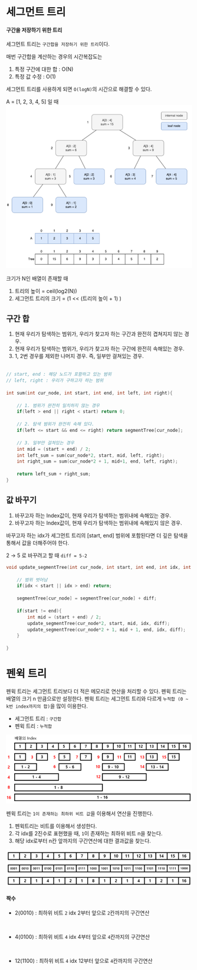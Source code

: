 # 세그먼트 트리
#### 구간을 저장하기 위한 트리
세그먼트 트리는 `구간합을 저장하기 위한 트리`이다.

매번 구간합을 계산하는 경우의 시간복잡도는 
1. 특정 구간에 대한 합 : O(N)
2. 특정 값 수정 : O(1)

세그먼트 트리를 사용하게 되면 `O(logN)`의 시간으로 해결할 수 있다.


A = [1, 2, 3, 4, 5] 일 때 
![alt text](img/segment.png)

크기가 N인 배열이 존재할 때
1. 트리의 높이 = ceil(log2(N))
2. 세그먼트 트리의 크기 = (1 << (트리의 높이 + 1) )

## 구간 합
1. 현재 우리가 탐색하는 범위가, 우리가 찾고자 하는 구간과 완전히 겹쳐지지 않는 경우.
2. 현재 우리가 탐색하는 범위가, 우리가 찾고자 하는 구간에 완전히 속해있는 경우.
3.  1, 2번 경우를 제외한 나머지 경우. 즉, 일부만 걸쳐있는 경우.

``` cpp

// start, end : 해당 노드가 포함하고 있는 범위
// left, right : 우리가 구하고자 하는 범위 

int sum(int cur_node, int start, int end, int left, int right){
    
    // 1. 범위가 완전히 일치하지 않는 경우  
    if(left > end || right < start) return 0; 

    // 2. 탐색 범위가 완전히 속해 있다.
    if(left <= start && end <= right) return segmentTree[cur_node];

    // 3. 일부만 걸쳐있는 경우 
    int mid = (start + end) / 2;
    int left_sum = sum(cur_node*2, start, mid, left, right);
    int right_sum = sum(cur_node*2 + 1, mid+1, end, left, right);

    return left_sum + right_sum;
}
```
## 값 바꾸기
1. 바꾸고자 하는 Index값이, 현재 우리가 탐색하는 범위내에 속해있는 경우.
2. 바꾸고자 하는 Index값이, 현재 우리가 탐색하는 범위내에 속해있지 않은 경우. 

바꾸고자 하는 idx가 세그먼트 트리의 [start, end] 범위에 포함된다면 더 깊은 탐색을 통해서 값을 더해주어야 한다. 

2 → 5 로 바꾸려고 할 때 `diff = 5-2 `
``` cpp
void update_segmentTree(int cur_node, int start, int end, int idx, int diff){

    // 범위 벗어남 
    if(idx < start || idx > end) return;

    segmentTree[cur_node] = segmentTree[cur_node] + diff;

    if(start != end){
        int mid = (start + end) / 2;
        update_segmentTree(cur_node*2, start, mid, idx, diff);
        update_segmentTree(cur_node*2 + 1, mid + 1, end, idx, diff);
    }
    
}
```


# 펜윅 트리
펜윅 트리는 세그먼트 트리보다 더 적은 메모리로 연산을 처리할 수 있다.
펜윅 트리는 배열의 크기 n 만큼으로만 설정한다.
펜윅 트리는 세그먼트 트리와 다르게 `누적합 (0 ~ k번 index까지의 합)`을 많이 이용한다.
* 세그먼트 트리 : `구간합`
* 펜윅 트리 : `누적합`

![alt text](img/fenwick.png)

펜윅 트리는 `1이 존재하는 최하위 비트 값`을 이용해서 연산을 진행한다.

1. 펜윅트리는 비트를 이용해서 생성한다.
2. 각 idx를 2진수로 표현했을 때, `1`이 존재하는 최하위 비트 n을 찾는다.
3. 해당 idx로부터 n칸 앞까지의 구간연산에 대한 결과값을 찾는다.

![alt text](img/fenwick_bit.png)


#### 짝수
* 2(0010) : 최하위 비트 `2`
     idx 2부터 앞으로 `2`칸까지의 구간연산     
<br>


* 4(0100) : 최하위 비트 `4`
    idx 4부터 앞으로 `4`칸까지의 구간연산
<br>

* 12(1100) : 최하위 비트 `4`
    idx 12부터 앞으로 `4`칸까지의 구간연산


